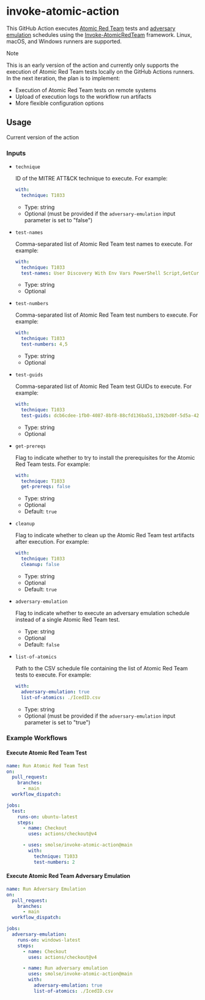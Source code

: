 # invoke-atomic-action

This GitHub Action executes [Atomic Red Team](https://github.com/redcanaryco/atomic-red-team) tests and
[adversary emulation](https://www.atomicredteam.io/invoke-atomicredteam/docs/adversary-emulation) schedules using the
[Invoke-AtomicRedTeam](https://github.com/redcanaryco/invoke-atomicredteam) framework. Linux, macOS, and Windows
runners are supported.

> [!NOTE]  
> This is an early version of the action and currently only supports the execution of Atomic Red Team tests locally on
the GitHub Actions runners. In the next iteration, the plan is to implement:
> - Execution of Atomic Red Team tests on remote systems
> - Upload of execution logs to the workflow run artifacts
> - More flexible configuration options

## Usage

Current version of the action 

### Inputs

- `technique`

  ID of the MITRE ATT&CK technique to execute. For example:

  ```yaml
  with:
    technique: T1033
  ```

  - Type: string
  - Optional (must be provided if the `adversary-emulation` input parameter is set to "false")

- `test-names`

  Comma-separated list of Atomic Red Team test names to execute. For example:

  ```yaml
  with:
    technique: T1033
    test-names: User Discovery With Env Vars PowerShell Script,GetCurrent User with PowerShell Script
  ```

  - Type: string
  - Optional

- `test-numbers`

  Comma-separated list of Atomic Red Team test numbers to execute. For example:

  ```yaml
  with:
    technique: T1033
    test-numbers: 4,5
  ```

  - Type: string
  - Optional

- `test-guids`

  Comma-separated list of Atomic Red Team test GUIDs to execute. For example:

  ```yaml
  with:
    technique: T1033
    test-guids: dcb6cdee-1fb0-4087-8bf8-88cfd136ba51,1392bd0f-5d5a-429e-81d9-eb9d4d4d5b3b
  ```

  - Type: string
  - Optional

- `get-prereqs`

  Flag to indicate whether to try to install the prerequisites for the Atomic Red Team tests. For example:

  ```yaml
  with:
    technique: T1033
    get-prereqs: false
  ```

  - Type: string
  - Optional
  - Default: `true`

- `cleanup`

  Flag to indicate whether to clean up the Atomic Red Team test artifacts after execution. For example:

  ```yaml
  with:
    technique: T1033
    cleanup: false
  ```

  - Type: string
  - Optional
  - Default: `true`

- `adversary-emulation`

  Flag to indicate whether to execute an adversary emulation schedule instead of a single Atomic Red Team test.

  - Type: string
  - Optional
  - Default: `false`

- `list-of-atomics`

  Path to the CSV schedule file containing the list of Atomic Red Team tests to execute. For example:

  ```yaml
  with:
    adversary-emulation: true
    list-of-atomics: ./IcedID.csv
  ```

  - Type: string
  - Optional (must be provided if the `adversary-emulation` input parameter is set to "true")

### Example Workflows

#### Execute Atomic Red Team Test

```yaml
name: Run Atomic Red Team Test
on:
  pull_request:
    branches:
      - main
  workflow_dispatch:

jobs:
  test:
    runs-on: ubuntu-latest
    steps:
      - name: Checkout
        uses: actions/checkout@v4

      - uses: smolse/invoke-atomic-action@main
        with:
          technique: T1033
          test-numbers: 2
```

#### Execute Atomic Red Team Adversary Emulation

```yaml
name: Run Adversary Emulation
on:
  pull_request:
    branches:
      - main
  workflow_dispatch:

jobs:
  adversary-emulation:
    runs-on: windows-latest
    steps:
      - name: Checkout
        uses: actions/checkout@v4

      - name: Run adversary emulation
        uses: smolse/invoke-atomic-action@main
        with:
          adversary-emulation: true
          list-of-atomics: ./IcedID.csv
```
